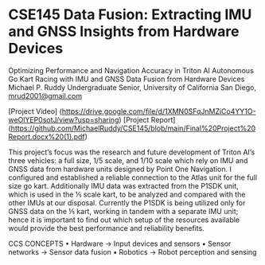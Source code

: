 # CSE145 Data Fusion: Extracting IMU and GNSS Insights from Hardware Devices
Optimizing Performance and Navigation Accuracy in Triton AI Autonomous Go Kart Racing with
IMU and GNSS Data Fusion from Hardware Devices
Michael P. Ruddy
Undergraduate Senior, University of California San Diego, mrud2001@gmail.com

[Project Video] (https://drive.google.com/file/d/1XMN0SFqJnMZiCo4YY1O-weOlYEP0sotJ/view?usp=sharing) 
[Project Report] (https://github.com/MichaelRuddy/CSE145/blob/main/Final%20Project%20Report.docx%20(1).pdf) 

This project’s focus was the research and future development of Triton AI’s three vehicles: a full size, 1/5 scale, and 1/10
scale which rely on IMU and GNSS data from hardware units designed by Point One Navigation. I configured and
established a reliable connection to the Atlas unit for the full size go kart. Additionally IMU data was extracted from the
P1SDK unit, which is used in the ⅕ scale kart, to be analyzed and compared with the other IMUs at our disposal. Currently
the P1SDK is being utilized only for GNSS data on the ⅕ kart, working in tandem with a separate IMU unit; hence it is
important to find out which setup of the resources available would provide the best performance and reliability benefits.

CCS CONCEPTS • Hardware → Input devices and sensors • Sensor networks → Sensor data fusion • Robotics
→ Robot perception and sensing
